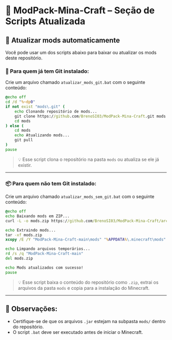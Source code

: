 # 📜 **ModPack-Mina-Craft – Seção de Scripts Atualizada**

## 🔁 Atualizar mods automaticamente

Você pode usar um dos scripts abaixo para baixar ou atualizar os mods deste repositório.

### 🧰 Para quem já tem **Git** instalado:

Crie um arquivo chamado `atualizar_mods_git.bat` com o seguinte conteúdo:

```bat
@echo off
cd /d "%~dp0"
if not exist "mods\.git" (
    echo Clonando repositório de mods...
    git clone https://github.com/BrenoSI03/ModPack-Mina-Craft.git mods
    cd mods
) else (
    cd mods
    echo Atualizando mods...
    git pull
)
pause
```

> 💡 Esse script clona o repositório na pasta `mods` ou atualiza se ele já existir.

---

### 📦 Para quem **não tem Git** instalado:

Crie um arquivo chamado `atualizar_mods_sem_git.bat` com o seguinte conteúdo:

```bat
@echo off
echo Baixando mods em ZIP...
curl -L -o mods.zip https://github.com/BrenoSI03/ModPack-Mina-Craft/archive/refs/heads/main.zip

echo Extraindo mods...
tar -xf mods.zip
xcopy /E /Y "ModPack-Mina-Craft-main\mods" "%APPDATA%\.minecraft\mods"

echo Limpando arquivos temporários...
rd /s /q "ModPack-Mina-Craft-main"
del mods.zip

echo Mods atualizados com sucesso!
pause
```

> 💡 Esse script baixa o conteúdo do repositório como `.zip`, extrai os arquivos da pasta `mods` e copia para a instalação do Minecraft.

---

## 📌 Observações:

* Certifique-se de que os arquivos `.jar` estejam na subpasta `mods/` dentro do repositório.
* O script `.bat` deve ser executado antes de iniciar o Minecraft.
